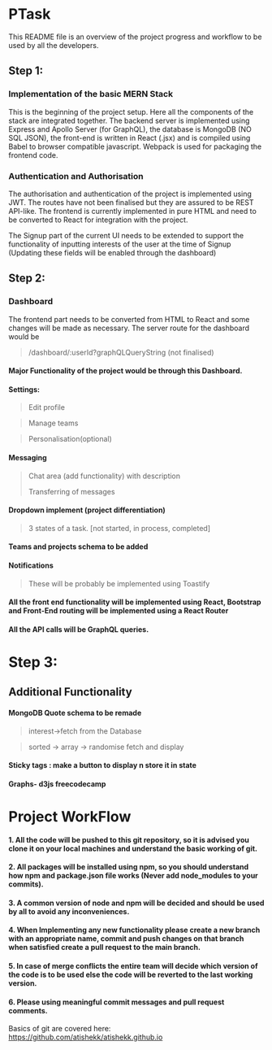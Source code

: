 # PTask
This README file is an overview of the project progress and workflow to be used by all the developers.
## Step 1:
### Implementation of the basic MERN Stack
This is the beginning of the project setup. Here all the components of the stack are integrated together.
The backend server is implemented using Express and Apollo Server (for GraphQL), the database is MongoDB (NO SQL JSON),
the front-end is written in React (.jsx) and is compiled using Babel to browser compatible javascript. Webpack is
used for packaging the frontend code.

### Authentication and Authorisation
The authorisation and authentication of the project is implemented using JWT. The routes have not been finalised but 
they are assured to be REST API-like.
The frontend is currently implemented in pure HTML and need to be converted to React for integration with the project.

The Signup part of the current UI needs to be extended to support the functionality of inputting interests of the user 
at the time of Signup (Updating these fields will be enabled through the dashboard)

## Step 2:
### Dashboard
The frontend part needs to be converted from HTML to React and some changes will be made as necessary. The server route
for the dashboard would be 
> /dashboard/:userId?graphQLQueryString (not finalised) 
#### Major Functionality of the project would be through this Dashboard.
#### Settings:
> Edit profile

> Manage teams

> Personalisation(optional)
#### Messaging
> Chat area (add functionality) with description
> 
> Transferring of messages

#### Dropdown implement (project differentiation)

> 3 states of a task. [not started, in process, completed]

#### Teams and projects schema to be added

#### Notifications
> These will be probably be implemented using Toastify

#### All the front end functionality will be implemented using React, Bootstrap and Front-End routing will be implemented using a React Router
#### All the API calls will be GraphQL queries.

# Step 3:
## Additional Functionality
#### MongoDB Quote schema to be remade
> interest->fetch from the Database 

> sorted -> array -> randomise fetch and display

#### Sticky tags : make a button to display n store it in state
#### Graphs- d3js freecodecamp


# Project WorkFlow
#### 1. All the code will be pushed to this git repository, so it is advised you clone it on your local machines and understand the basic working of git.
#### 2. All packages will be installed using npm, so you should understand how npm and package.json file works (Never add node_modules to your commits).
#### 3. A common version of node and npm will be decided and should be used by all to avoid any inconveniences.
#### 4. When Implementing any new functionality please create a new branch with an appropriate name, commit and push changes on that branch when satisfied create a pull request to the main branch.
#### 5. In case of merge conflicts the entire team will decide which version of the code is to be used else the code will be reverted to the last working version.
#### 6. Please using meaningful commit messages and pull request comments.

Basics of git are covered here:
https://github.com/atishekk/atishekk.github.io
